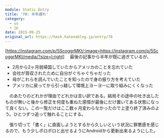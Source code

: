 ```yaml
---
module: Static.Entry
title: '70: 半年遅れ'
category:
  - us
  - jp
date: 2015-09-25
original_url: https://hmsk.hatenablog.jp/entry/70
---
```


[https://instagram.com/p/5ScoggrMKt/:image=https://instagram.com/p/5ScoggrMKt/media/?size=l:right]
　最後の記事から半年が既に過ぎているが、

- 2月から2ヶ月弱帰国していたからアメリカのことを忘れていた
- 会社が買収されたために自分がぐちゃぐちゃだった
- 母がこれらを読んでいたことを知ったので身の振り方を考えていた
- アメリカに戻ってから引っ越して環境上ヨーヨーに取り組みにくくなった

　のあたりのどれかが理由でどれかは言い訳である。結局その途中の吐き出したものが無いと後から修正を何度も重ねた感情が最後にだけ置いてある状態になって良くない。この一覧だけはここ数ヶ月変わらなかったので上塗り終了済みのよう。ひとつずつ追って触れることにする。

　張り切って「書く」に直面しようとするから久しいという状況に罪悪感を感じるので、もう少しポロポロと出せるようにAndroidから更新出来るようにした。
